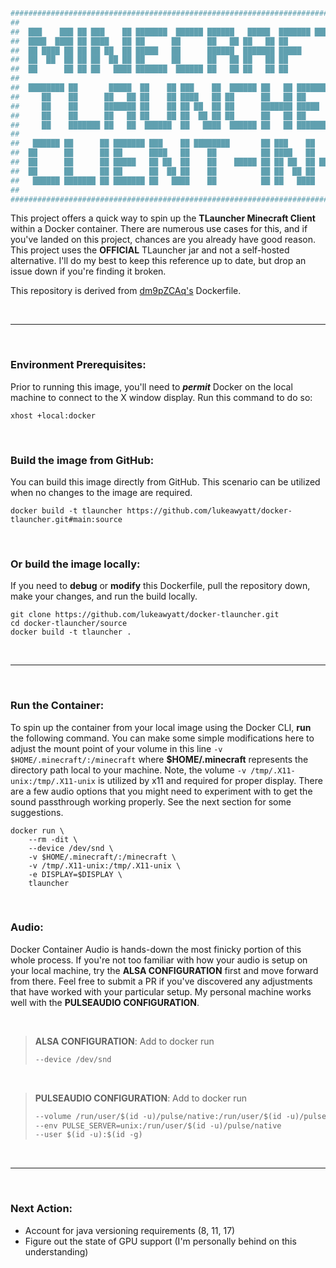 ```bash
###############################################################################################################################
##                                                                                                                           ##
##  ███    ███ ██ ███    ██ ███████  ██████ ██████   █████  ███████ ████████                  M A S T E R   O V E R V I E W  ##
##  ████  ████ ██ ████   ██ ██      ██      ██   ██ ██   ██ ██         ██                                                    ##
##  ██ ████ ██ ██ ██ ██  ██ █████   ██      ██████  ███████ █████      ██                                   B U I L D I N G  ##
##  ██  ██  ██ ██ ██  ██ ██ ██      ██      ██   ██ ██   ██ ██         ██                                                    ##
##  ██      ██ ██ ██   ████ ███████  ██████ ██   ██ ██   ██ ██         ██                                         U S A G E  ##
##                                                                                                                           ##
##  ████████ ██       █████  ██    ██ ███    ██  ██████ ██   ██ ███████ ██████                                               ##
##     ██    ██      ██   ██ ██    ██ ████   ██ ██      ██   ██ ██      ██   ██                                              ##
##     ██    ██      ███████ ██    ██ ██ ██  ██ ██      ███████ █████   ██████                                               ##
##     ██    ██      ██   ██ ██    ██ ██  ██ ██ ██      ██   ██ ██      ██   ██                                              ##
##     ██    ███████ ██   ██  ██████  ██   ████  ██████ ██   ██ ███████ ██   ██                                              ##
##                                                                                                                           ##
##   ██████ ██      ██ ███████ ███    ██ ████████       ██ ███    ██       ██████   ██████   ██████ ██   ██ ███████ ██████   ##
##  ██      ██      ██ ██      ████   ██    ██          ██ ████   ██       ██   ██ ██    ██ ██      ██  ██  ██      ██   ██  ##
##  ██      ██      ██ █████   ██ ██  ██    ██    █████ ██ ██ ██  ██ █████ ██   ██ ██    ██ ██      █████   █████   ██████   ##
##  ██      ██      ██ ██      ██  ██ ██    ██          ██ ██  ██ ██       ██   ██ ██    ██ ██      ██  ██  ██      ██   ██  ##
##   ██████ ███████ ██ ███████ ██   ████    ██          ██ ██   ████       ██████   ██████   ██████ ██   ██ ███████ ██   ██  ##
##                                                                                                                           ##
###############################################################################################################################
```

This project offers a quick way to spin up the **TLauncher Minecraft Client** within a Docker container.  There are numerous use cases for this, and if you've landed on this project, chances are you already have good reason.  This project uses the **OFFICIAL** TLauncher jar and not a self-hosted alternative.  I'll do my best to keep this reference up to date, but drop an issue down if you're finding it broken.

This repository is derived from [dm9pZCAq's](https://github.com/dm9pZCAq/docker-tlauncher) Dockerfile.

&nbsp;

---

&nbsp;

### Environment Prerequisites:

Prior to running this image, you'll need to ***permit*** Docker on the local machine to connect to the X window display.  Run this command to do so:

```shell
xhost +local:docker
```

&nbsp;

### Build the image from GitHub:

You can build this image directly from GitHub.  This scenario can be utilized when no changes to the image are required.

```shell
docker build -t tlauncher https://github.com/lukeawyatt/docker-tlauncher.git#main:source
```

&nbsp;

### Or build the image locally:

If you need to **debug** or **modify** this Dockerfile, pull the repository down, make your changes, and run the build locally.

```shell
git clone https://github.com/lukeawyatt/docker-tlauncher.git
cd docker-tlauncher/source
docker build -t tlauncher .
```

&nbsp;

---

&nbsp;

### Run the Container:

To spin up the container from your local image using the Docker CLI, **run** the following command.  You can make some simple modifications here to adjust the mount point of your volume in this line `-v $HOME/.minecraft/:/minecraft` where **$HOME/.minecraft** represents the directory path local to your machine.  Note, the volume `-v /tmp/.X11-unix:/tmp/.X11-unix` is utilized by x11 and required for proper display.  There are a few audio options that you might need to experiment with to get the sound passthrough working properly.  See the next section for some suggestions.

```
docker run \
    --rm -dit \
    --device /dev/snd \
    -v $HOME/.minecraft/:/minecraft \
    -v /tmp/.X11-unix:/tmp/.X11-unix \
    -e DISPLAY=$DISPLAY \
    tlauncher
 ```

&nbsp;

### Audio:

Docker Container Audio is hands-down the most finicky portion of this whole process.  If you're not too familiar with how your audio is setup on your local machine, try the **ALSA CONFIGURATION** first and move forward from there.  Feel free to submit a PR if you've discovered any adjustments that have worked with your particular setup.  My personal machine works well with the **PULSEAUDIO CONFIGURATION**.

&nbsp;

> **ALSA CONFIGURATION**: Add to docker run
> 
> ```dockerfile
> --device /dev/snd
> ```

&nbsp;

> **PULSEAUDIO CONFIGURATION**: Add to docker run
> 
> ```dockerfile
> --volume /run/user/$(id -u)/pulse/native:/run/user/$(id -u)/pulse/native
> --env PULSE_SERVER=unix:/run/user/$(id -u)/pulse/native
> --user $(id -u):$(id -g)
> ```

&nbsp;

---

&nbsp;

### Next Action:

* Account for java versioning requirements (8, 11, 17)
* Figure out the state of GPU support (I'm personally behind on this understanding)
